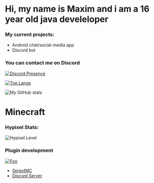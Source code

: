 # Hi, my name is Maxim and i am a 16 year old java develeloper

### My current projects:
- Android chat/social-media app
- Discord bot

### You can contact me on Discord
[![Discord Presence](https://lanyard.cnrad.dev/api/759334613335670805)](https://discord.com/users/759334613335670805)

[![Top Langs](https://github-readme-stats.vercel.app/api/top-langs/?username=JavaDevMC&layout=compat&theme=radical)](https://github.com/anuraghazra/github-readme-stats)

![My GitHub stats](https://github-readme-stats.vercel.app/api?username=JavaDevMC&theme=radical&hide=contribs,prs)

# Minecraft
### Hypixel Stats:
![Hypixel Level](https://hypixel.paniek.de/signature/6d01fd6b43ec4294b4f700dd3c330648/general-tooltip)

### Plugin development
[![Foo](https://media.discordapp.net/attachments/895012337982001153/1042440858542280714/image.png)](https://www.spigotmc.org/resources/authors/1620695/)



- [SpigotMC](https://www.spigotmc.org/resources/authors/1620695/)
- [Discord Server](https://discord.gg/gbqF32Qsv2)
